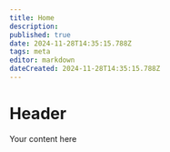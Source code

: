 ```yaml
---
title: Home
description: 
published: true
date: 2024-11-28T14:35:15.788Z
tags: meta
editor: markdown
dateCreated: 2024-11-28T14:35:15.788Z
---
```


# Header
Your content here
